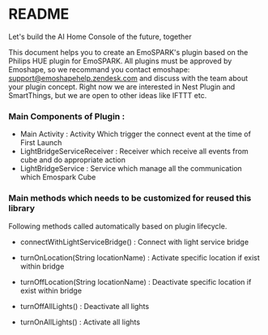 # README #

Let's build the AI Home Console of the future, together

This document helps you to create an EmoSPARK's plugin based on the Philips HUE plugin for EmoSPARK.
All plugins must be approved by Emoshape, so we recommand you contact emoshape: support@emoshapehelp.zendesk.com and discuss with the team about your plugin concept.
Right now we are interested in Nest Plugin and SmartThings, but we are open to other ideas like IFTTT etc.

### Main Components of Plugin :

* Main Activity                 :   Activity Which trigger the connect event at the time of First Launch
* LightBridgeServiceReceiver    :   Receiver which receive all events from cube and do appropriate action
* LightBridgeService            :   Service which manage all the communication which Emospark Cube

### Main methods which needs to be customized for reused this library

Following methods called automatically based on plugin lifecycle.

* connectWithLightServiceBridge()       :   Connect with light service bridge

* turnOnLocation(String locationName)   :   Activate specific location if exist within bridge

* turnOffLocation(String locationName)  :   Deactivate specific location if exist within bridge

* turnOffAllLights()                    :   Deactivate all lights

* turnOnAllLights()                     :   Activate all lights
